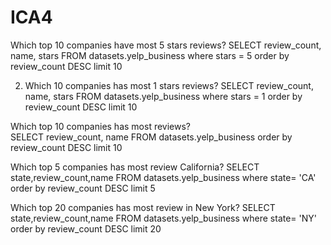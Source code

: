 # ICA4
Which top 10 companies have most 5 stars reviews?
SELECT review_count, name, stars
FROM datasets.yelp_business
where stars = 5
order by review_count DESC 
limit 10

2. Which 10 companies has most 1 stars reviews?
SELECT review_count, name, stars
FROM datasets.yelp_business
where stars = 1
order by review_count DESC 
limit 10

Which top 10 companies has most reviews?	
SELECT review_count, name
FROM datasets.yelp_business
order by review_count DESC 
limit 10

Which top 5 companies has most review California?
SELECT state,review_count,name
FROM datasets.yelp_business
where state= 'CA'
order by review_count DESC
limit 5

Which top 20 companies has most review in New York?
SELECT state,review_count,name
FROM datasets.yelp_business
where state= 'NY'
order by review_count DESC
limit 20

